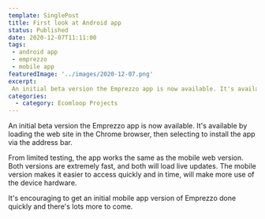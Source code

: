 ```yaml
---
template: SinglePost
title: First look at Android app
status: Published
date: 2020-12-07T11:11:00
tags:
 - android app
 - emprezzo
 - mobile app
featuredImage: '../images/2020-12-07.png'
excerpt:
 An initial beta version the Emprezzo app is now available. It's available by loading the web site in the Chrome browser, then selecting to install the app via the address bar.
categories:
  - category: Ecomloop Projects
---
```

An initial beta version the Emprezzo app is now available. It's available by loading the web site in the Chrome browser, then selecting to install the app via the address bar.

From limited testing, the app works the same as the mobile web version. Both versions are extremely fast, and both will load live updates. The mobile version makes it easier to access quickly and in time, will make more use of the device hardware.

It's encouraging to get an initial mobile app version of Emprezzo done quickly and there's lots more to come.
